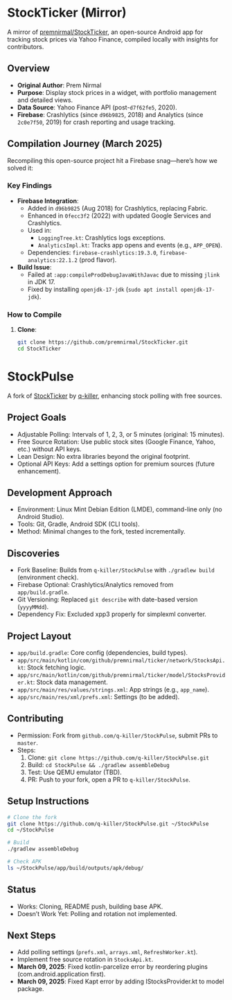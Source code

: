 # StockTicker (Mirror)

A mirror of [premnirmal/StockTicker](https://github.com/premnirmal/StockTicker), an open-source Android app for tracking stock prices via Yahoo Finance, compiled locally with insights for contributors.

## Overview
- **Original Author**: Prem Nirmal
- **Purpose**: Display stock prices in a widget, with portfolio management and detailed views.
- **Data Source**: Yahoo Finance API (post-`d7f62fe5`, 2020).
- **Firebase**: Crashlytics (since `d96b9825`, 2018) and Analytics (since `2c0e7f50`, 2019) for crash reporting and usage tracking.

## Compilation Journey (March 2025)
Recompiling this open-source project hit a Firebase snag—here’s how we solved it:

### Key Findings
- **Firebase Integration**:
  - Added in `d96b9825` (Aug 2018) for Crashlytics, replacing Fabric.
  - Enhanced in `0fecc3f2` (2022) with updated Google Services and Crashlytics.
  - Used in:
    - `LoggingTree.kt`: Crashlytics logs exceptions.
    - `AnalyticsImpl.kt`: Tracks app opens and events (e.g., `APP_OPEN`).
  - Dependencies: `firebase-crashlytics:19.3.0`, `firebase-analytics:22.1.2` (prod flavor).
- **Build Issue**: 
  - Failed at `:app:compileProdDebugJavaWithJavac` due to missing `jlink` in JDK 17.
  - Fixed by installing `openjdk-17-jdk` (`sudo apt install openjdk-17-jdk`).

### How to Compile
1. **Clone**:
   ```bash
   git clone https://github.com/premnirmal/StockTicker.git
   cd StockTicker

# StockPulse
A fork of [StockTicker](https://github.com/premnirmal/StockTicker) by [q-killer](https://github.com/q-killer), enhancing stock polling with free sources.

## Project Goals
- Adjustable Polling: Intervals of 1, 2, 3, or 5 minutes (original: 15 minutes).
- Free Source Rotation: Use public stock sites (Google Finance, Yahoo, etc.) without API keys.
- Lean Design: No extra libraries beyond the original footprint.
- Optional API Keys: Add a settings option for premium sources (future enhancement).

## Development Approach
- Environment: Linux Mint Debian Edition (LMDE), command-line only (no Android Studio).
- Tools: Git, Gradle, Android SDK (CLI tools).
- Method: Minimal changes to the fork, tested incrementally.

## Discoveries
- Fork Baseline: Builds from `q-killer/StockPulse` with `./gradlew build` (environment check).
- Firebase Optional: Crashlytics/Analytics removed from `app/build.gradle`.
- Git Versioning: Replaced `git describe` with date-based version (`yyyyMMdd`).
- Dependency Fix: Excluded xpp3 properly for simplexml converter.

## Project Layout
- `app/build.gradle`: Core config (dependencies, build types).
- `app/src/main/kotlin/com/github/premnirmal/ticker/network/StocksApi.kt`: Stock fetching logic.
- `app/src/main/kotlin/com/github/premnirmal/ticker/model/StocksProvider.kt`: Stock data management.
- `app/src/main/res/values/strings.xml`: App strings (e.g., `app_name`).
- `app/src/main/res/xml/prefs.xml`: Settings (to be added).

## Contributing
- Permission: Fork from `github.com/q-killer/StockPulse`, submit PRs to `master`.
- Steps:
  1. Clone: `git clone https://github.com/q-killer/StockPulse.git`
  2. Build: `cd StockPulse && ./gradlew assembleDebug`
  3. Test: Use QEMU emulator (TBD).
  4. PR: Push to your fork, open a PR to `q-killer/StockPulse`.

## Setup Instructions
```bash
# Clone the fork
git clone https://github.com/q-killer/StockPulse.git ~/StockPulse
cd ~/StockPulse

# Build
./gradlew assembleDebug

# Check APK
ls ~/StockPulse/app/build/outputs/apk/debug/
```

## Status
- Works: Cloning, README push, building base APK.
- Doesn’t Work Yet: Polling and rotation not implemented.

## Next Steps
- Add polling settings (`prefs.xml`, `arrays.xml`, `RefreshWorker.kt`).
- Implement free source rotation in `StocksApi.kt`.
- **March 09, 2025**: Fixed kotlin-parcelize error by reordering plugins (com.android.application first).
- **March 09, 2025**: Fixed Kapt error by adding IStocksProvider.kt to model package.
